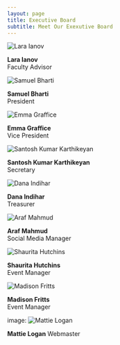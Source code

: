 ```yaml
---
layout: page
title: Executive Board
subtitle: Meet Our Exexutive Board
---
```


![Lara Ianov]()

**Lara Ianov**  
Faculty Advisor

![Samuel Bharti]()

**Samuel Bharti**  
President

![Emma Graffice]()

**Emma Graffice**  
Vice President

![Santosh Kumar Karthikeyan]()

**Santosh Kumar Karthikeyan**  
Secretary

![Dana Indihar]()

**Dana Indihar**  
Treasurer

![Araf Mahmud]()

**Araf Mahmud**  
Social Media Manager

![Shaurita Hutchins]()

**Shaurita Hutchins**  
Event Manager

![Madison Fritts]()

**Madison Fritts**  
Event Manager

image: ![Mattie Logan](assets/img/logan.png)

**Mattie Logan**
Webmaster
